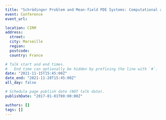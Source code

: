 ```yaml
---
title: "Schrödinger Problem and Mean-field PDE Systems: Computational and Theoretical Advances"
event: Conference
event_url:

location: CIRM
address:
  street:
  city: Marseille
  region:
  postcode:
  country: France

# Talk start and end times.
#   End time can optionally be hidden by prefixing the line with `#`.
date: "2021-11-15T15:45:00Z"
date_end: "2021-11-20T15:45:00Z"
all_day: false

# Schedule page publish date (NOT talk date).
publishDate: "2017-01-01T00:00:00Z"

authors: []
tags: []
---
```


